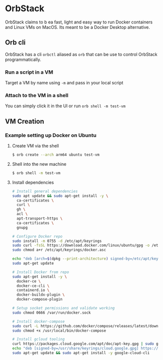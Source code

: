 # OrbStack
OrbStack claims to b ea fast, light and easy way to run Docker containers and Linux VMs on MacOS. Its 
meant to be a Docker Desktop alternative.

## Orb cli
OrbStack has a cli `orbctl` aliased as `orb` that can be use to control OrbStack programmatically.

### Run a script in a VM
Target a VM by name using `-m` and pass in your local script

### Attach to the VM in a shell
You can simply click it in the UI or run `orb shell -m test-vm`

## VM Creation

### Example setting up Docker on Ubuntu
1. Create VM via the shell
   ```bash
   $ orb create --arch arm64 ubuntu test-vm
   ```
2. Shell into the new machine
   ```bash
   $ orb shell -m test-vm
   ```
3. Install dependencies
   ```bash
   # Install general dependencies
   sudo apt update && sudo apt-get install -y \
     ca-certificates \
     curl \
     gh \
     acl \
     apt-transport-https \
     ca-certificates \
     gnupg
   
   # Configure Docker repo
   sudo install -m 0755 -d /etc/apt/keyrings
   sudo curl -fsSL https://download.docker.com/linux/ubuntu/gpg -o /etc/apt/keyrings/docker.asc
   sudo chmod a+r /etc/apt/keyrings/docker.asc
   
   echo "deb [arch=$(dpkg --print-architecture) signed-by=/etc/apt/keyrings/docker.asc] https://download.docker.com/linux/ubuntu $(. /etc/os-release && echo "$VERSION_CODENAME") stable" | sudo tee /etc/apt/sources.list.d/docker.list > /dev/null
   sudo apt-get update
   
   # Install Docker from repo
   sudo apt-get install -y \
     docker-ce \
     docker-ce-cli \
     containerd.io \
     docker-buildx-plugin \
     docker-compose-plugin
   
   # Setup socket permissions and validate working
   sudo chmod 0666 /var/run/docker.sock
   
   # Install docker-compose
   sudo curl -L https://github.com/docker/compose/releases/latest/download/docker-compose-$(uname -s)-$(uname -m) -o /usr/local/bin/docker-compose
   sudo chmod +x /usr/local/bin/docker-compose
   
   # Install gcloud tooling
   curl https://packages.cloud.google.com/apt/doc/apt-key.gpg | sudo gpg --dearmor -o /usr/share/keyrings/cloud.google.gpg
   echo "deb [signed-by=/usr/share/keyrings/cloud.google.gpg] https://packages.cloud.google.com/apt cloud-sdk main" | sudo tee -a /etc/apt/sources.list.d/google-cloud-sdk.list
   sudo apt-get update && sudo apt-get install -y google-cloud-cli
   ```
